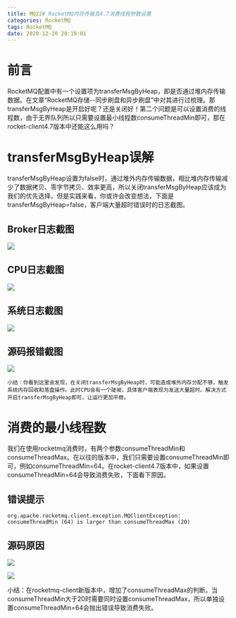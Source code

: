 ```yaml
---
title: MQ22# RocketMQ内存传输及4.7消费线程参数设置
categories: RocketMQ
tags: RocketMQ
date: 2020-12-20 20:19:01
---
```




# 前言

RocketMQ配置中有一个设置项为transferMsgByHeap，即是否通过堆内存传输数据。在文章“RocketMQ存储--同步刷盘和异步刷盘”中对其进行过梳理。那transferMsgByHeap是开启好呢？还是关闭好！第二个问题是可以设置消费的线程数，由于无界队列所以只需要设置最小线程数consumeThreadMin即可，那在rocket-client4.7版本中还能这么用吗？

<!--more-->

# transferMsgByHeap误解

transferMsgByHeap设置为false时，通过堆外内存传输数据，相比堆内存传输减少了数据拷贝、零字节拷贝、效率更高，所以关闭transferMsgByHeap应该成为我们的优先选择，但是实践来看，你或许会改变想法，下面是transferMsgByHeap=false，客户端大量超时错误时的日志截图。

## Broker日志截图

![](https://gitee.com/laoliangcode/md-picture/raw/master/img/20201219081609.png)



## CPU日志截图

![](https://gitee.com/laoliangcode/md-picture/raw/master/img/20201219081632.png)





## 系统日志截图

![](https://gitee.com/laoliangcode/md-picture/raw/master/img/20201219081704.png)



## 源码报错截图

![](https://gitee.com/laoliangcode/md-picture/raw/master/img/20201219082807.png)

```
小结：你看到这里会发现，在关闭transferMsgByHeap时，可能造成堆外内存分配不够，触发系统内存回收和落盘操作。此时CPU会有一个陡坡，具体客户端表现为发送大量超时。解决方式开启transferMsgByHeap即可，让运行更加平稳。
```



<!--more-->



# 消费的最小线程数

我们在使用rocketmq消费时，有两个参数consumeThreadMin和consumeThreadMax。在以往的版本中，我们只需要设置consumeThreadMin即可，例如consumeThreadMin=64。在rocket-client4.7版本中，如果设置consumeThreadMin=64会导致消费失败，下面看下原因。

## 错误提示

```
org.apache.rocketmq.client.exception.MQClientException: consumeThreadMin (64) is larger than consumeThreadMax (20)
```



## 源码原因

![](https://gitee.com/laoliangcode/md-picture/raw/master/img/20201219082853.png)



![](https://gitee.com/laoliangcode/md-picture/raw/master/img/20201219082913.png)

小结：在rocketmq-client新版本中，增加了consumeThreadMax的判断。当consumeThreadMin大于20时需要同时设置consumeThreadMax，所以单独设置consumeThreadMin=64会抛出错误导致消费失败。